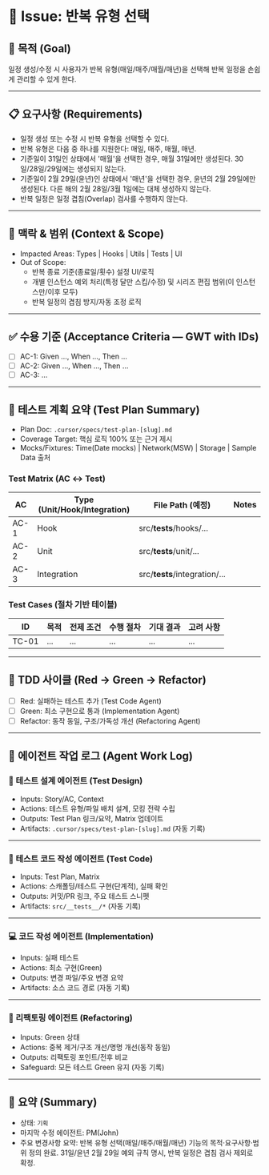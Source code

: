 # 🧭 Issue: 반복 유형 선택

## 🎯 목적 (Goal)

일정 생성/수정 시 사용자가 반복 유형(매일/매주/매월/매년)을 선택해 반복 일정을 손쉽게 관리할 수 있게 한다.

---

## 📋 요구사항 (Requirements)

- 일정 생성 또는 수정 시 반복 유형을 선택할 수 있다.
- 반복 유형은 다음 중 하나를 지원한다: 매일, 매주, 매월, 매년.
- 기준일이 31일인 상태에서 '매월'을 선택한 경우, 매월 31일에만 생성된다. 30일/28일/29일에는 생성되지 않는다.
- 기준일이 2월 29일(윤년)인 상태에서 '매년'을 선택한 경우, 윤년의 2월 29일에만 생성된다. 다른 해의 2월 28일/3월 1일에는 대체 생성하지 않는다.
- 반복 일정은 일정 겹침(Overlap) 검사를 수행하지 않는다.

---

## 🧩 맥락 & 범위 (Context & Scope)

- Impacted Areas: Types | Hooks | Utils | Tests | UI
- Out of Scope:
  - 반복 종료 기준(종료일/횟수) 설정 UI/로직
  - 개별 인스턴스 예외 처리(특정 달만 스킵/수정) 및 시리즈 편집 범위(이 인스턴스만/이후 모두)
  - 반복 일정의 겹침 방지/자동 조정 로직

---

## ✅ 수용 기준 (Acceptance Criteria — GWT with IDs)

- [ ] AC-1: Given …, When …, Then …
- [ ] AC-2: Given …, When …, Then …
- [ ] AC-3: …

---

## 🧪 테스트 계획 요약 (Test Plan Summary)

- Plan Doc: `.cursor/specs/test-plan-[slug].md`
- Coverage Target: 핵심 로직 100% 또는 근거 제시
- Mocks/Fixtures: Time(Date mocks) | Network(MSW) | Storage | Sample Data 출처

### Test Matrix (AC ↔ Test)

| AC   | Type (Unit/Hook/Integration) | File Path (예정)              | Notes |
| ---- | ---------------------------- | ----------------------------- | ----- |
| AC-1 | Hook                         | src/**tests**/hooks/...       |       |
| AC-2 | Unit                         | src/**tests**/unit/...        |       |
| AC-3 | Integration                  | src/**tests**/integration/... |       |

### Test Cases (절차 기반 테이블)

| ID    | 목적 | 전제 조건 | 수행 절차 | 기대 결과 | 고려 사항 |
| ----- | ---- | --------- | --------- | --------- | --------- |
| TC-01 | ...  | ...       | ...       | ...       | ...       |

---

## 🔁 TDD 사이클 (Red → Green → Refactor)

- [ ] Red: 실패하는 테스트 추가 (Test Code Agent)
- [ ] Green: 최소 구현으로 통과 (Implementation Agent)
- [ ] Refactor: 동작 동일, 구조/가독성 개선 (Refactoring Agent)

---

## 🧠 에이전트 작업 로그 (Agent Work Log)

### 🧩 테스트 설계 에이전트 (Test Design)

- Inputs: Story/AC, Context
- Actions: 테스트 유형/파일 배치 설계, 모킹 전략 수립
- Outputs: Test Plan 링크/요약, Matrix 업데이트
- Artifacts: `.cursor/specs/test-plan-[slug].md`
  <!-- TEST_DESIGN_START -->
  (자동 기록)
  <!-- TEST_DESIGN_END -->

---

### 🧪 테스트 코드 작성 에이전트 (Test Code)

- Inputs: Test Plan, Matrix
- Actions: 스캐폴딩/테스트 구현(단계적), 실패 확인
- Outputs: 커밋/PR 링크, 주요 테스트 스니펫
- Artifacts: `src/__tests__/*`
  <!-- TEST_CODE_START -->
  (자동 기록)
  <!-- TEST_CODE_END -->

---

### 💻 코드 작성 에이전트 (Implementation)

- Inputs: 실패 테스트
- Actions: 최소 구현(Green)
- Outputs: 변경 파일/주요 변경 요약
- Artifacts: 소스 코드 경로
  <!-- IMPLEMENTATION_START -->
  (자동 기록)
  <!-- IMPLEMENTATION_END -->

---

### 🔧 리팩토링 에이전트 (Refactoring)

- Inputs: Green 상태
- Actions: 중복 제거/구조 개선/명명 개선(동작 동일)
- Outputs: 리팩토링 포인트/전후 비교
- Safeguard: 모든 테스트 Green 유지
  <!-- REFACTORING_START -->
  (자동 기록)
  <!-- REFACTORING_END -->

---

## 🧾 요약 (Summary)

- 상태: `기획`
- 마지막 수정 에이전트: PM(John)
- 주요 변경사항 요약: 반복 유형 선택(매일/매주/매월/매년) 기능의 목적·요구사항·범위 정의 완료. 31일/윤년 2월 29일 예외 규칙 명시, 반복 일정은 겹침 검사 제외로 확정.
